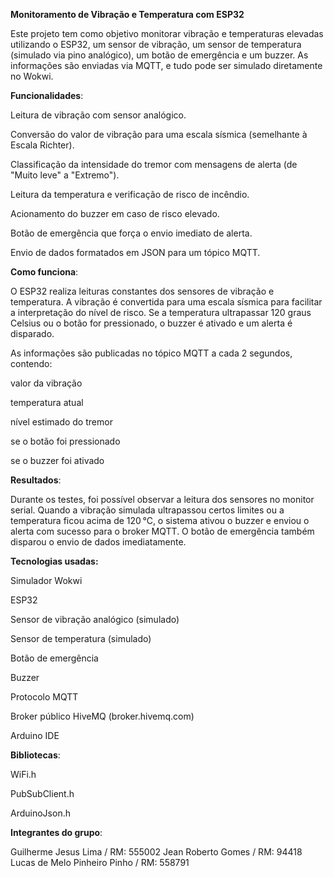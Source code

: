 ****Monitoramento de Vibração e Temperatura com ESP32****

Este projeto tem como objetivo monitorar vibração e temperaturas elevadas utilizando o ESP32, um sensor de vibração, um sensor de temperatura (simulado via pino analógico), um botão de emergência e um buzzer. As informações são enviadas via MQTT, e tudo pode ser simulado diretamente no Wokwi.

**Funcionalidades**:

Leitura de vibração com sensor analógico.

Conversão do valor de vibração para uma escala sísmica (semelhante à Escala Richter).

Classificação da intensidade do tremor com mensagens de alerta (de "Muito leve" a "Extremo").

Leitura da temperatura e verificação de risco de incêndio.

Acionamento do buzzer em caso de risco elevado.

Botão de emergência que força o envio imediato de alerta.

Envio de dados formatados em JSON para um tópico MQTT.

**Como funciona**:

O ESP32 realiza leituras constantes dos sensores de vibração e temperatura. A vibração é convertida para uma escala sísmica para facilitar a interpretação do nível de risco. Se a temperatura ultrapassar 120 graus Celsius ou o botão for pressionado, o buzzer é ativado e um alerta é disparado.

As informações são publicadas no tópico MQTT a cada 2 segundos, contendo:

valor da vibração

temperatura atual

nível estimado do tremor

se o botão foi pressionado

se o buzzer foi ativado

**Resultados**:

Durante os testes, foi possível observar a leitura dos sensores no monitor serial. Quando a vibração simulada ultrapassou certos limites ou a temperatura ficou acima de 120 °C, o sistema ativou o buzzer e enviou o alerta com sucesso para o broker MQTT. O botão de emergência também disparou o envio de dados imediatamente.

**Tecnologias usadas:**

Simulador Wokwi 

ESP32

Sensor de vibração analógico (simulado)

Sensor de temperatura (simulado)

Botão de emergência

Buzzer

Protocolo MQTT

Broker público HiveMQ (broker.hivemq.com)

Arduino IDE

**Bibliotecas**:

WiFi.h

PubSubClient.h

ArduinoJson.h

**Integrantes do grupo**:

Guilherme Jesus Lima / RM: 555002
Jean Roberto Gomes / RM: 94418
Lucas de Melo Pinheiro Pinho / RM: 558791
